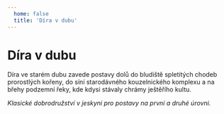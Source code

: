```yaml
---
  home: false
  title: 'Díra v dubu'
---
```

# Díra v dubu
Díra ve starém dubu zavede postavy dolů do bludiště spletitých chodeb prorostlých kořeny, do síní starodávného kouzelnického komplexu a na břehy podzemní řeky, kde kdysi stávaly chrámy ještěřího kultu.

_Klasické dobrodružství v jeskyni pro postavy na první a druhé úrovni._
